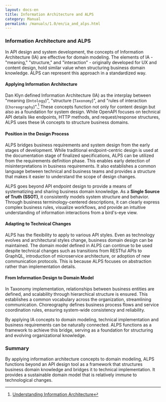 ```yaml
---
layout: docs-en
title: Information Architecture and ALPS
category: Manual
permalink: /manuals/1.0/en/ia_and_alps.html
---
```


### Information Architecture and ALPS

In API design and system development, the concepts of Information Architecture (IA) are effective for domain modeling. The elements of IA - "meaning," "structure," and "interaction" - originally developed for UX and content design, hold similar value when structuring business domain knowledge. ALPS can represent this approach in a standardized way.

#### Applying Information Architecture

Dan Klyn defined Information Architecture (IA) as the interplay between "meaning (`Ontology`)", "structure (`Taxonomy`)", and "rules of interaction (`Choreography`)".[^uia] These concepts function not only for content design but also as a foundation for system design. While OpenAPI focuses on technical API details like endpoints, HTTP methods, and request/response structures, ALPS uses these IA concepts to structure business domains.

[^uia]: [Understanding Information Architecture](https://understandinggroup.com/ia-theory/understanding-information-architecture)

#### Position in the Design Process

ALPS bridges business requirements and system design from the early stages of development. While traditional endpoint-centric design is used at the documentation stage of finalized specifications, ALPS can be utilized from the requirements definition phase. This enables early detection of misinterpretations in business requirements. It also establishes a common language between technical and business teams and provides a structure that makes it easier to understand the scope of design changes.

ALPS goes beyond API endpoint design to provide a means of systematizing and sharing business domain knowledge. As a **Single Source of Truth (SSOT)**, it consistently models system structure and behavior. Through business terminology-centered descriptions, it can clearly express complex business rules, visualize workflows, and provide an intuitive understanding of information interactions from a bird's-eye view.

#### Adapting to Technical Changes

ALPS has the flexibility to apply to various API styles. Even as technology evolves and architectural styles change, business domain design can be maintained. The domain model defined in ALPS can continue to be used despite technical changes such as transitions from RESTful APIs to GraphQL, introduction of microservice architecture, or adoption of new communication protocols. This is because ALPS focuses on abstraction rather than implementation details.

#### From Information Design to Domain Model

In Taxonomy implementation, relationships between business entities are defined, and scalability through hierarchical structure is ensured. This establishes a common vocabulary across the organization, streamlining communication. Choreography defines business process flows and service coordination rules, ensuring system-wide consistency and reliability.

By applying IA concepts to domain modeling, technical implementation and business requirements can be naturally connected. ALPS functions as a framework to achieve this bridge, serving as a foundation for structuring and evolving organizational knowledge.

### Summary

By applying information architecture concepts to domain modeling, ALPS functions beyond an API design tool as a framework that structures business domain knowledge and bridges it to technical implementation. It provides a sustainable domain model that is relatively immune to technological changes.
